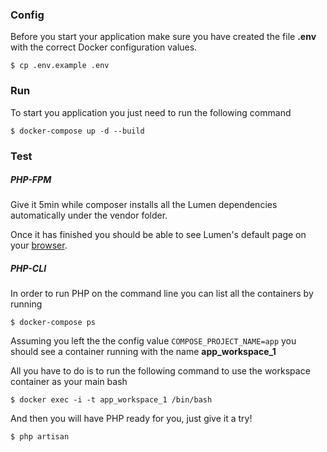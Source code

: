 ### Config
Before you start your application make sure you have created the file **.env** with the correct Docker configuration values.

    $ cp .env.example .env

### Run
To start you application you just need to run the following command 

    $ docker-compose up -d --build
    
### Test
##### PHP-FPM
Give it 5min while composer installs all the Lumen dependencies automatically under the vendor folder.

Once it has finished you should be able to see Lumen's default page on your [browser](http://127.0.0.1).

##### PHP-CLI
In order to run PHP on the command line you can list all the containers by running 

    $ docker-compose ps
    
Assuming you left the the config value `COMPOSE_PROJECT_NAME=app` you should see a container running with the name **app_workspace_1**


All you have to do is to run the following command to use the workspace container as your main bash 

    $ docker exec -i -t app_workspace_1 /bin/bash

And then you will have PHP ready for you, just give it a try!


    $ php artisan
